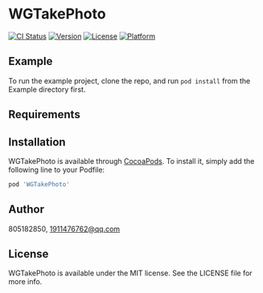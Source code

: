 # WGTakePhoto

[![CI Status](https://img.shields.io/travis/805182850/WGTakePhoto.svg?style=flat)](https://travis-ci.org/805182850/WGTakePhoto)
[![Version](https://img.shields.io/cocoapods/v/WGTakePhoto.svg?style=flat)](https://cocoapods.org/pods/WGTakePhoto)
[![License](https://img.shields.io/cocoapods/l/WGTakePhoto.svg?style=flat)](https://cocoapods.org/pods/WGTakePhoto)
[![Platform](https://img.shields.io/cocoapods/p/WGTakePhoto.svg?style=flat)](https://cocoapods.org/pods/WGTakePhoto)

## Example

To run the example project, clone the repo, and run `pod install` from the Example directory first.

## Requirements

## Installation

WGTakePhoto is available through [CocoaPods](https://cocoapods.org). To install
it, simply add the following line to your Podfile:

```ruby
pod 'WGTakePhoto'
```

## Author

805182850, 1911476762@qq.com

## License

WGTakePhoto is available under the MIT license. See the LICENSE file for more info.

